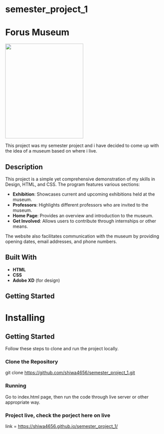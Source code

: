 # semester_project_1

# Forus Museum





<img src="https://github.com/shiwa4656/semester_project_1/assets/87342392/0b3060c0-4859-47dc-8f47-287f91a43aa6" width=70% height=300px>

This project was my semester project and i have decided to come up with the idea of a museum based on where i live.
## Description

This project is a simple yet comprehensive demonstration of my skills in Design, HTML, and CSS. The program features various sections:

- **Exhibition**: Showcases current and upcoming exhibitions held at the museum.
- **Professors**: Highlights different professors who are invited to the museum.
- **Home Page**: Provides an overview and introduction to the museum.
- **Get Involved**: Allows users to contribute through internships or other means.

The website also facilitates communication with the museum by providing opening dates, email addresses, and phone numbers.

## Built With

- **HTML**
- **CSS**
- **Adobe XD** (for design)

## Getting Started
# Installing
## Getting Started

Follow these steps to clone and run the project locally.
### Clone the Repository


git clone https://github.com/shiwa4656/semester_project_1.git


###  Running
Go to index.html page, then run the code through live server or other appropriate way.

### Project live, check the porject here on live

link = https://shiwa4656.github.io/semester_project_1/
